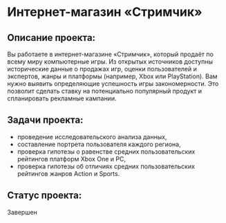 # Интернет-магазин «Стримчик»
## Описание проекта:
Вы работаете в интернет-магазине «Стримчик», который продаёт по всему миру компьютерные игры. Из открытых источников доступны исторические данные о продажах игр, оценки пользователей и экспертов, жанры и платформы (например, Xbox или PlayStation). Вам нужно выявить определяющие успешность игры закономерности. Это позволит сделать ставку на потенциально популярный продукт и спланировать рекламные кампании.
## Задачи проекта:
- проведение исследовательского анализа данных,
- составление портрета пользователя каждого региона,
- проверка гипотезы о равенстве средних пользовательских рейтингов платформ Xbox One и PC,
- проверка гипотезы об отличиях средних пользовательских рейтингов жанров Action и Sports.
## Статус проекта:
Завершен
